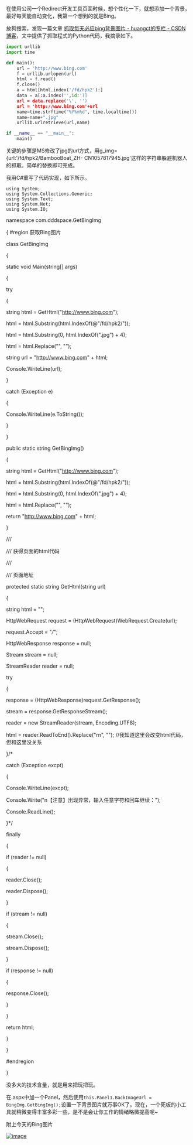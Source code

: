 

在使用公司一个Redirect开发工具页面时候，想个性化一下，就想添加一个背景，最好每天能自动变化，我第一个想到的就是Bing。

放狗搜索，发现一篇文章 [抓取每天必应bing背景图片 - huangct的专栏 - CSDN博客](http://blog.csdn.net/huangct/archive/2009/10/27/4734844.aspx)，文中提供了抓取程式的Python代码，我摘录如下。

```python
import urllib
import time

def main():
    url = 'http://www.bing.com'
    f = urllib.urlopen(url)
    html = f.read()
    f.close()
    a = html[html.index('/fd/hpk2'):]
    data = a[:a.index('',id:')]
    url = data.replace('\', '')
    url = 'http://www.bing.com'+url
    name=time.strftime("%Y%m%d", time.localtime())
    name=name+".jpg"
    urllib.urlretrieve(url,name)

if __name__ == "__main__":
    main()
```

关键的步骤是MS修改了jpg的url方式，用g_img={url:'/fd/hpk2/BambooBoat_ZH-
CN1057817945.jpg'这样的字符串躲避机器人的抓取。简单的替换即可完成。

我用C#重写了代码实现，如下所示。

    
    using System;
    using System.Collections.Generic;
    using System.Text;
    using System.Net;
    using System.IO;

namespace com.dddspace.GetBingImg

{ #region 获取Bing图片

class GetBingImg

{

static void Main(string[] args)

{

try

{

string html = GetHtml("http://www.bing.com");

html = html.Substring(html.IndexOf(@"/fd/hpk2/"));

html = html.Substring(0, html.IndexOf(".jpg") + 4);

html = html.Replace("\", "");

string url = "http://www.bing.com" + html;

Console.WriteLine(url);

}

catch (Exception e)

{

Console.WriteLine(e.ToString());

}

}

public static string GetBingImg()

{

string html = GetHtml("http://www.bing.com");

html = html.Substring(html.IndexOf(@"/fd/hpk2/"));

html = html.Substring(0, html.IndexOf(".jpg") + 4);

html = html.Replace("\", "");

return "http://www.bing.com" + html;

}

/// <summary>

/// 获得页面的html代码

/// </summary>

/// <param name="url">页面地址</param>

protected static string GetHtml(string url)

{

string html = "";

HttpWebRequest request = (HttpWebRequest)WebRequest.Create(url);

request.Accept = "*/*";

HttpWebResponse response = null;

Stream stream = null;

StreamReader reader = null;

try

{

response = (HttpWebResponse)request.GetResponse();

stream = response.GetResponseStream();

reader = new StreamReader(stream, Encoding.UTF8);

html = reader.ReadToEnd().Replace("rn", ""); //我知道这里会改变html代码，但和这里没关系

}/*

catch (Exception excpt)

{

Console.WriteLine(excpt);

Console.Write("n【注意】出现异常，输入任意字符和回车继续：");

Console.ReadLine();

}*/

finally

{

if (reader != null)

{

reader.Close();

reader.Dispose();

}

if (stream != null)

{

stream.Close();

stream.Dispose();

}

if (response != null)

{

response.Close();

}

}

return html;

}

}

#endregion

}

没多大的技术含量，就是用来把玩把玩。

在.aspx中加一个Panel，然后使用`this.Panel1.BackImageUrl =
BingImg.GetBingImg();`设置一下背景图片就万事OK了。现在，一个死板的小工具就稍微变得丰富多彩一些，是不是会让你工作的情绪略微提高呢~

附上今天的Bing图片

[![image](https://e25ba8-log4d-c.dijingchao.com/upload_dropbox/201612/404.png)](http://cn.bing.com/fd/hpk2/Finca_ZH-CN2784763289.jpg)


